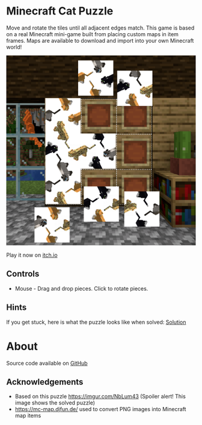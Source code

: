 # Minecraft Cat Puzzle
Move and rotate the tiles until all adjacent edges match.
This game is based on a real Minecraft mini-game built from placing 
custom maps in item frames. Maps are available to download and import into your own Minecraft world!


[![A Minecraft room with a 3x3 grid of maps in item frames in the center.](images/cover.png)](https://minimechmedia.itch.io/minecraft-cat-puzzle)

Play it now on [itch.io](https://minimechmedia.itch.io/minecraft-cat-puzzle)


## Controls
* Mouse - Drag and drop pieces. Click to rotate pieces.



## Hints
If you get stuck, here is what the puzzle looks like when solved: [Solution](https://github.com/MiniMechMedia/pico8-games/blob/master/carts/minecraft-cat-puzzle/images/solution.png)



# About


Source code available on [GitHub](https://github.com/MiniMechMedia/pico8-games/tree/master/carts/minecraft-cat-puzzle)


## Acknowledgements
* Based on this puzzle https://imgur.com/NbLum43 (Spoiler alert! This image shows the solved puzzle)
* https://mc-map.djfun.de/ used to convert PNG images into Minecraft map items



